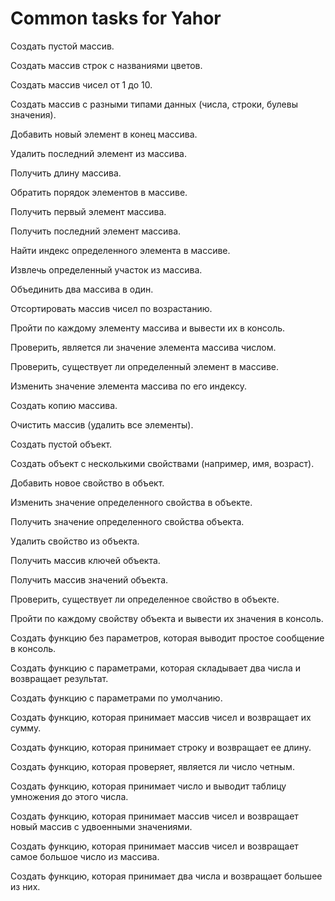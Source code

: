 # Common tasks for Yahor


Создать пустой массив.

Создать массив строк с названиями цветов.

Создать массив чисел от 1 до 10.

Создать массив с разными типами данных (числа, строки, булевы значения).

Добавить новый элемент в конец массива.

Удалить последний элемент из массива.

Получить длину массива.

Обратить порядок элементов в массиве.

Получить первый элемент массива.

Получить последний элемент массива.

Найти индекс определенного элемента в массиве.

Извлечь определенный участок из массива.

Объединить два массива в один.

Отсортировать массив чисел по возрастанию.

Пройти по каждому элементу массива и вывести их в консоль.

Проверить, является ли значение элемента массива числом.

Проверить, существует ли определенный элемент в массиве.

Изменить значение элемента массива по его индексу.

Создать копию массива.

Очистить массив (удалить все элементы).

Создать пустой объект.

Создать объект с несколькими свойствами (например, имя, возраст).

Добавить новое свойство в объект.

Изменить значение определенного свойства в объекте.

Получить значение определенного свойства объекта.

Удалить свойство из объекта.

Получить массив ключей объекта.

Получить массив значений объекта.

Проверить, существует ли определенное свойство в объекте.

Пройти по каждому свойству объекта и вывести их значения в консоль.

Создать функцию без параметров, которая выводит простое сообщение в консоль.

Создать функцию с параметрами, которая складывает два числа и возвращает результат.

Создать функцию с параметрами по умолчанию.

Создать функцию, которая принимает массив чисел и возвращает их сумму.

Создать функцию, которая принимает строку и возвращает ее длину.

Создать функцию, которая проверяет, является ли число четным.

Создать функцию, которая принимает число и выводит таблицу умножения до этого числа.

Создать функцию, которая принимает массив чисел и возвращает новый массив с удвоенными значениями.

Создать функцию, которая принимает массив чисел и возвращает самое большое число из массива.

Создать функцию, которая принимает два числа и возвращает большее из них.
